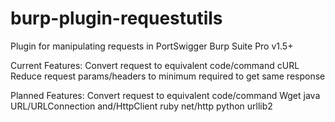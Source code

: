 burp-plugin-requestutils
========================

Plugin for manipulating requests in PortSwigger Burp Suite Pro v1.5+

Current Features:
  Convert request to equivalent code/command
    cURL
  Reduce request params/headers to minimum required to get same response
  
Planned Features:
  Convert request to equivalent code/command
    Wget
    java URL/URLConnection and/HttpClient
    ruby net/http
    python urllib2
    
